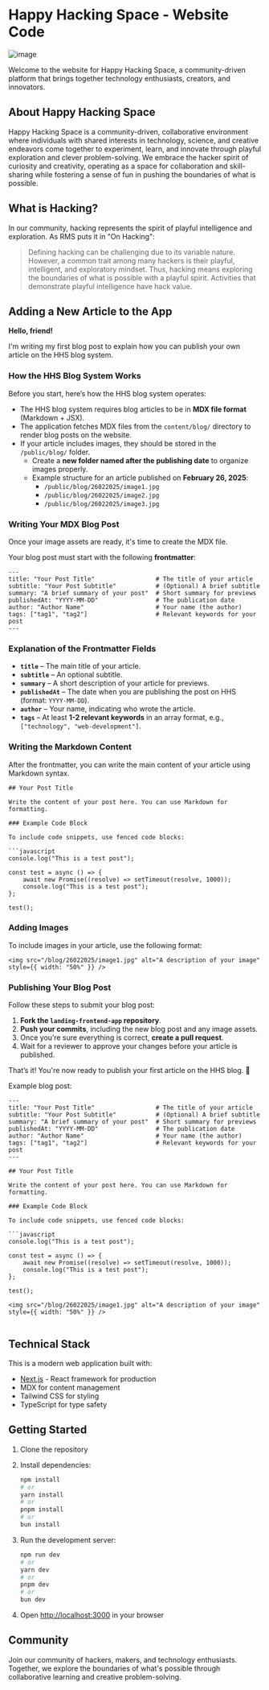 # Happy Hacking Space - Website Code

![image](https://github.com/user-attachments/assets/9ca41245-8137-4f4b-ac2c-4a55ac22159b)

Welcome to the website for Happy Hacking Space, a community-driven platform that brings together technology enthusiasts, creators, and innovators.

## About Happy Hacking Space

Happy Hacking Space is a community-driven, collaborative environment where individuals with shared interests in technology, science, and creative endeavors come together to experiment, learn, and innovate through playful exploration and clever problem-solving. We embrace the hacker spirit of curiosity and creativity, operating as a space for collaboration and skill-sharing while fostering a sense of fun in pushing the boundaries of what is possible.

## What is Hacking?

In our community, hacking represents the spirit of playful intelligence and exploration. As RMS puts it in "On Hacking":

> Defining hacking can be challenging due to its variable nature. However, a common trait among many hackers is their playful, intelligent, and exploratory mindset. Thus, hacking means exploring the boundaries of what is possible with a playful spirit. Activities that demonstrate playful intelligence have hack value.

## Adding a New Article to the App

**Hello, friend!**

I'm writing my first blog post to explain how you can publish your own article on the HHS blog system.

### How the HHS Blog System Works

Before you start, here’s how the HHS blog system operates:

- The HHS blog system requires blog articles to be in **MDX file format** (Markdown + JSX).
- The application fetches MDX files from the `content/blog/` directory to render blog posts on the website.
- If your article includes images, they should be stored in the `/public/blog/` folder.
    - Create a **new folder named after the publishing date** to organize images properly.
    - Example structure for an article published on **February 26, 2025**:
        - `/public/blog/26022025/image1.jpg`
        - `/public/blog/26022025/image2.jpg`
        - `/public/blog/26022025/image3.jpg`

### Writing Your MDX Blog Post

Once your image assets are ready, it's time to create the MDX file.

Your blog post must start with the following **frontmatter**:
```
---
title: "Your Post Title"                 # The title of your article
subtitle: "Your Post Subtitle"           # (Optional) A brief subtitle
summary: "A brief summary of your post"  # Short summary for previews
publishedAt: "YYYY-MM-DD"                # The publication date
author: "Author Name"                    # Your name (the author)
tags: ["tag1", "tag2"]                   # Relevant keywords for your post
---

```

### Explanation of the Frontmatter Fields

- **`title`** – The main title of your article.
- **`subtitle`** – An optional subtitle.
- **`summary`** – A short description of your article for previews.
- **`publishedAt`** – The date when you are publishing the post on HHS (format: `YYYY-MM-DD`).
- **`author`** – Your name, indicating who wrote the article.
- **`tags`** – At least **1-2 relevant keywords** in an array format, e.g., `["technology", "web-development"]`.

### Writing the Markdown Content

After the frontmatter, you can write the main content of your article using Markdown syntax.
```
## Your Post Title

Write the content of your post here. You can use Markdown for formatting.

### Example Code Block  

To include code snippets, use fenced code blocks:

```javascript
console.log("This is a test post");

const test = async () => {
    await new Promise((resolve) => setTimeout(resolve, 1000));
    console.log("This is a test post");
};

test();

```

### Adding Images

To include images in your article, use the following format:
```
<img src="/blog/26022025/image1.jpg" alt="A description of your image" style={{ width: "50%" }} />
```

### Publishing Your Blog Post
Follow these steps to submit your blog post:

1. **Fork the `landing-frontend-app` repository**.
2. **Push your commits**, including the new blog post and any image assets.
3. Once you’re sure everything is correct, **create a pull request**.
4. Wait for a reviewer to approve your changes before your article is published.

That’s it! You're now ready to publish your first article on the HHS blog. 🎉

Example blog post:
```
---
title: "Your Post Title"                 # The title of your article
subtitle: "Your Post Subtitle"           # (Optional) A brief subtitle
summary: "A brief summary of your post"  # Short summary for previews
publishedAt: "YYYY-MM-DD"                # The publication date
author: "Author Name"                    # Your name (the author)
tags: ["tag1", "tag2"]                   # Relevant keywords for your post
---

## Your Post Title

Write the content of your post here. You can use Markdown for formatting.

### Example Code Block  

To include code snippets, use fenced code blocks:

```javascript
console.log("This is a test post");

const test = async () => {
    await new Promise((resolve) => setTimeout(resolve, 1000));
    console.log("This is a test post");
};

test();

<img src="/blog/26022025/image1.jpg" alt="A description of your image" style={{ width: "50%" }} />


```


## Technical Stack

This is a modern web application built with:

- [Next.js](https://nextjs.org) - React framework for production
- MDX for content management
- Tailwind CSS for styling
- TypeScript for type safety

## Getting Started

1. Clone the repository
2. Install dependencies:

   ```bash
   npm install
   # or
   yarn install
   # or
   pnpm install
   # or
   bun install
   ```

3. Run the development server:

   ```bash
   npm run dev
   # or
   yarn dev
   # or
   pnpm dev
   # or
   bun dev
   ```

4. Open [http://localhost:3000](http://localhost:3000) in your browser

## Community

Join our community of hackers, makers, and technology enthusiasts. Together, we explore the boundaries of what's possible through collaborative learning and creative problem-solving.

